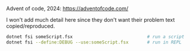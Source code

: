 Advent of code, 2024: https://adventofcode.com/

I won't add much detail here since they don't want
their problem text copied/reproduced.

```sh
dotnet fsi someScript.fsx                            # run a script
dotnet fsi --define:DEBUG --use:someScript.fsx       # run in REPL
```
